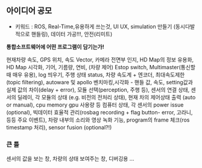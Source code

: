 ## 아이디어 공모

* 키워드 : ROS, Real-Time,유용하게 쓰는것, UI UX, simulation 만들기 (동시다발적으로 핸들링), 데이터 가공!!!, 안전(리미트)
 
 **통합소프트웨어에 어떤 프로그램이 담기는가!**
 
 현재차량 속도, GPS 위치, 속도 Vector, 카메라 전면부 인지, HD Map의 정보 유용화, HD Map 시각화, 기어, 기름량, 연비, (차량 제어) Estop switch,
 Multimaster(통신할 때 매우 유용), log 띄우기, 주행 상태 status, 차량 속도계 + 엔코더, 최대속도제한(topic filtering), 
 autoware 및 apollo 벤치마킹,시각화 - 핸들 값, 속도, setting값과 실제 값의 차이(delay + error), 모듈 선택(perception, 주행 등), 센서의 연결 상태, 센서의 딜레이, 각 모듈의 상태 (e.g. 비전의 전처리 상태), 현재 차의 제어상태 출력 (auto or manual), cpu memory gpu 사용량 등 컴퓨터 상태, 각 센서의 power issue (optional), 빅데이터 효율적 관리(rosbag recording + flag button- error, 고라니, 등등 주요 이벤트), 차량 내부의 소리와 영상 녹화 기능, program의 frame 체크(ros timestamp 처리), sensor fusion (optional?!)  
 
 ### 큰 틀
 
 센서의 값을 보는 창, 차량의 상태 보여주는 창, 디버깅용 ...
